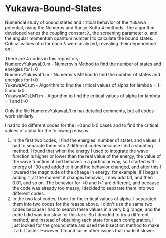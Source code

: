 # Yukawa-Bound-States
Numerical study of bound states and critical behavior of the Yukawa potential, using the Numerov and Runge-Kutta 4 methods. 
The algorithm developed varies the coupling constant λ, the screening parameter α, and the angular momentum quantum number l to calculate the bound states. Critical values of α for each λ were analyzed, revealing their dependence on l.

There are 4 codes in this repository:<br />
  NumerovYukawaL0.m - Numerov's Method to find the number of states and energies for l=0<br />
  NumerovYukawaL1.m - Numerov's Method to find the number of states and energies for l>0<br />
  YukawaACs.m - Algorithm to find the critical values of alpha for lambda = 1-5 and l=0<br />
  YukawaACsLM1.m - Algorithm to find the critical values of alpha for lambda = 1 and l>0<br />

Only the file NumerovYukawaL0.m has detailed comments, but all codes work similarly.
  
I had to do different codes for the l=0 and l>0 cases and to find the critical values of alpha for the following reasons:
  1. In the first two codes, I find the energies' number of states and values. I had to separate them into 2 different codes because I did a shooting method. I found that when the energy I used to integrate the wave function is higher or lower than the real value of the energy, the value of the wave function at r=0 behaves in a particular way, so I started with energy of -30 and added to it until the behavior changed, and after this I lowered the magnitude of the change in energy, for example, if I began adding 1, at the moment it changes behavior, I now add 0.1, and then 0.01, and so on. The behavior for l=0 and l>1 are different, and because the code was already too messy, I decided to separate them into two different codes.
  2. In the two last codes, I look for the critical values of alpha. I separated them into two codes for the reason above. I didn't use the same two codes because I had to search these values in a very big range, and the code I did was too slow for this task. So I decided to try a different method, and instead of obtaining each state for each configuration, I just looked for the ground state and used the bisection method to make it a bit faster. However, I found some other issues that made it slower.
